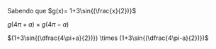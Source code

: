 Sabendo que  $g(x)= 1+3\sin{(\frac{x}{2})}$

$g(4\pi+a) \times g(4\pi-a)$

$(1+3\sin{(\dfrac{4\pi+a}{2})}) \times (1+3\sin{(\dfrac{4\pi-a}{2})})$